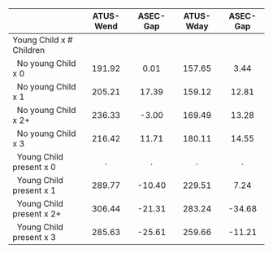 
|                      |    ATUS-Wend |     ASEC-Gap |    ATUS-Wday |     ASEC-Gap |
| -------------------- | :----------: | :----------: | :----------: | :----------: |
| Young Child x # Children |              |              |              |              |
| &nbsp;&nbsp;No young Child x 0 |       191.92 |         0.01 |       157.65 |         3.44 |
| &nbsp;&nbsp;No young Child x 1 |       205.21 |        17.39 |       159.12 |        12.81 |
| &nbsp;&nbsp;No young Child x 2+ |       236.33 |        -3.00 |       169.49 |        13.28 |
| &nbsp;&nbsp;No young Child x 3 |       216.42 |        11.71 |       180.11 |        14.55 |
| &nbsp;&nbsp;Young Child present x 0 |            . |            . |            . |            . |
| &nbsp;&nbsp;Young Child present x 1 |       289.77 |       -10.40 |       229.51 |         7.24 |
| &nbsp;&nbsp;Young Child present x 2+ |       306.44 |       -21.31 |       283.24 |       -34.68 |
| &nbsp;&nbsp;Young Child present x 3 |       285.63 |       -25.61 |       259.66 |       -11.21 |

